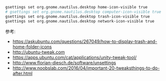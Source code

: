 ``` bash
gsettings set org.gnome.nautilus.desktop home-icon-visible true
# gsettings set org.gnome.nautilus.desktop computer-icon-visible true
gsettings set org.gnome.nautilus.desktop trash-icon-visible true
gsettings set org.gnome.nautilus.desktop network-icon-visible true
```

参考:
- https://askubuntu.com/questions/267049/how-to-display-trash-and-home-folder-icons
- http://ubuntu-tweak.com
- https://apps.ubuntu.com/cat/applications/unity-tweak-tool/
- http://www.florian-diesch.de/software/unsettings
- http://www.noobslab.com/2016/04/important-20-tweaksthings-to-do-after.html
